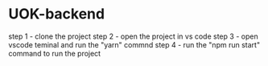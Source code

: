 # UOK-backend

step 1 - clone the project
step 2 - open the project in vs code
step 3 - open vscode teminal and run the "yarn" commnd
step 4 - run the "npm run start" command to run the project

